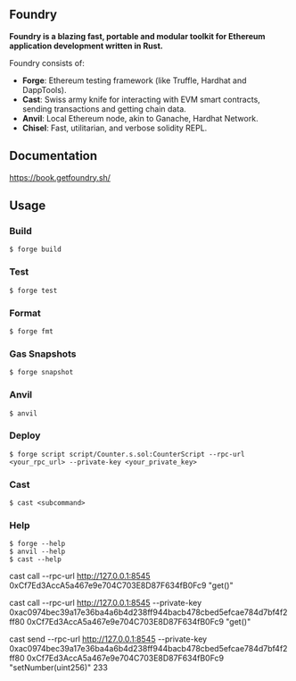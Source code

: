 <!--
 * @Author: dreamworks.cnn@gmail.com
 * @Date: 2025-07-09 16:29:12
 * @LastEditors: dreamworks.cnn@gmail.com
 * @LastEditTime: 2025-07-09 20:22:10
 * @FilePath: /forge-prj/README.md
 * @Description: 
 * 
 * Copyright (c) 2025 by ${git_name_email}, All Rights Reserved. 
-->
## Foundry

**Foundry is a blazing fast, portable and modular toolkit for Ethereum application development written in Rust.**

Foundry consists of:

-   **Forge**: Ethereum testing framework (like Truffle, Hardhat and DappTools).
-   **Cast**: Swiss army knife for interacting with EVM smart contracts, sending transactions and getting chain data.
-   **Anvil**: Local Ethereum node, akin to Ganache, Hardhat Network.
-   **Chisel**: Fast, utilitarian, and verbose solidity REPL.

## Documentation

https://book.getfoundry.sh/

## Usage

### Build

```shell
$ forge build
```

### Test

```shell
$ forge test
```

### Format

```shell
$ forge fmt
```

### Gas Snapshots

```shell
$ forge snapshot
```

### Anvil

```shell
$ anvil
```

### Deploy

```shell
$ forge script script/Counter.s.sol:CounterScript --rpc-url <your_rpc_url> --private-key <your_private_key>
```

### Cast

```shell
$ cast <subcommand>
```

### Help

```shell
$ forge --help
$ anvil --help
$ cast --help
```



cast call --rpc-url http://127.0.0.1:8545 0xCf7Ed3AccA5a467e9e704C703E8D87F634fB0Fc9 "get()"


cast call --rpc-url http://127.0.0.1:8545 --private-key 0xac0974bec39a17e36ba4a6b4d238ff944bacb478cbed5efcae784d7bf4f2ff80 0xCf7Ed3AccA5a467e9e704C703E8D87F634fB0Fc9 "get()"

cast send --rpc-url http://127.0.0.1:8545 --private-key 0xac0974bec39a17e36ba4a6b4d238ff944bacb478cbed5efcae784d7bf4f2ff80 0xCf7Ed3AccA5a467e9e704C703E8D87F634fB0Fc9 "setNumber(uint256)" 233      

